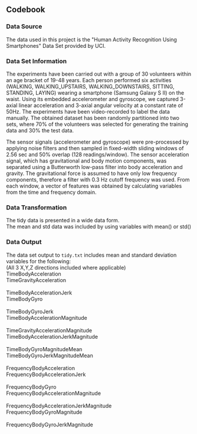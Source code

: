 ## Codebook
### Data Source

The data used in this project is the "Human Activity Recognition Using Smartphones" Data Set provided by UCI.

### Data Set Information

The experiments have been carried out with a group of 30 volunteers within an age bracket of 19-48 years. Each person performed six activities (WALKING, WALKING_UPSTAIRS, WALKING_DOWNSTAIRS, SITTING, STANDING, LAYING) wearing a smartphone (Samsung Galaxy S II) on the waist. Using its embedded accelerometer and gyroscope, we captured 3-axial linear acceleration and 3-axial angular velocity at a constant rate of 50Hz. The experiments have been video-recorded to label the data manually. The obtained dataset has been randomly partitioned into two sets, where 70% of the volunteers was selected for generating the training data and 30% the test data.

The sensor signals (accelerometer and gyroscope) were pre-processed by applying noise filters and then sampled in fixed-width sliding windows of 2.56 sec and 50% overlap (128 readings/window). The sensor acceleration signal, which has gravitational and body motion components, was separated using a Butterworth low-pass filter into body acceleration and gravity. The gravitational force is assumed to have only low frequency components, therefore a filter with 0.3 Hz cutoff frequency was used. From each window, a vector of features was obtained by calculating variables from the time and frequency domain.

### Data Transformation
The tidy data is presented in a wide data form.<br>
The mean and std data was included by using variables with mean() or std()<br>


### Data Output

The data set output to `tidy.txt` includes mean and standard deviation variables for the following:<br>
(All 3 X,Y,Z directions included where applicable)<br>
TimeBodyAcceleration<br>
TimeGravityAcceleration<br>                 
TimeBodyAccelerationJerk<br>
TimeBodyGyro<br>                            
TimeBodyGyroJerk<br>
TimeBodyAccelerationMagnitude<br>            
TimeGravityAccelerationMagnitude<br>
TimeBodyAccelerationJerkMagnitude<br>         
TimeBodyGyroMagnitudeMean <br> 
TimeBodyGyroJerkMagnitudeMean<br>                 
FrequencyBodyAcceleration<br>
FrequencyBodyAccelerationJerk<br>         
FrequencyBodyGyro<br>
FrequencyBodyAccelerationMagnitude<br>       
FrequencyBodyAccelerationJerkMagnitude<br>
FrequencyBodyGyroMagnitude  <br>          
FrequencyBodyGyroJerkMagnitude<br>